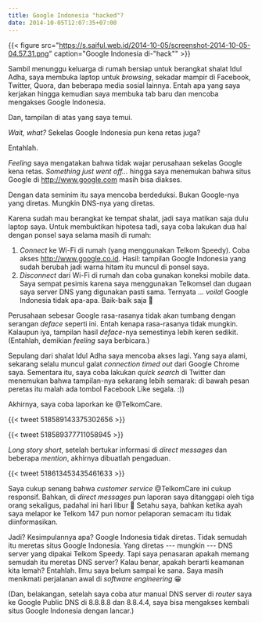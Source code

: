 ```yaml
---
title: Google Indonesia "hacked"?
date: 2014-10-05T12:07:35+07:00
---
```

{{< figure src="https://s.saiful.web.id/2014-10-05/screenshot-2014-10-05-04.57.31.png" caption="Google Indonesia di-\"hack\"" >}}

Sambil menunggu keluarga di rumah bersiap untuk berangkat shalat Idul Adha, saya membuka laptop untuk _browsing_, sekadar mampir di Facebook, Twitter, Quora, dan beberapa media sosial lainnya. Entah apa yang saya kerjakan hingga kemudian saya membuka tab baru dan mencoba mengakses Google Indonesia.

Dan, tampilan di atas yang saya temui.

_Wait, what?_ Sekelas Google Indonesia pun kena retas juga?

<!--more-->

Entahlah.

_Feeling_ saya mengatakan bahwa tidak wajar perusahaan sekelas Google kena retas. _Something just went off..._ hingga saya menemukan bahwa situs Google di http://www.google.com masih bisa diakses.

Dengan data seminim itu saya mencoba berdeduksi. Bukan Google-nya yang diretas. Mungkin DNS-nya yang diretas.

Karena sudah mau berangkat ke tempat shalat, jadi saya matikan saja dulu laptop saya. Untuk membuktikan hipotesa tadi, saya coba lakukan dua hal dengan ponsel saya selama masih di rumah:

1. _Connect_ ke Wi-Fi di rumah (yang menggunakan Telkom Speedy). Coba akses http://www.google.co.id. Hasil: tampilan Google Indonesia yang sudah berubah jadi warna hitam itu muncul di ponsel saya.
2. _Disconnect_ dari Wi-Fi di rumah dan coba gunakan koneksi mobile data. Saya sempat pesimis karena saya menggunakan Telkomsel dan dugaan saya server DNS yang digunakan pasti sama. Ternyata ... _voila_! Google Indonesia tidak apa-apa. Baik-baik saja 🙂

Perusahaan sebesar Google rasa-rasanya tidak akan tumbang dengan serangan _deface_ seperti ini. Entah kenapa rasa-rasanya tidak mungkin. Kalaupun iya, tampilan hasil _deface_-nya semestinya lebih keren sedikit. (Entahlah, demikian _feeling_ saya berbicara.)

Sepulang dari shalat Idul Adha saya mencoba akses lagi. Yang saya alami, sekarang selalu muncul galat _connection timed out_ dari Google Chrome saya. Sementara itu, saya coba lakukan _quick search_ di Twitter dan menemukan bahwa tampilan-nya sekarang lebih semarak: di bawah pesan peretas itu malah ada tombol Facebook Like segala. :))

Akhirnya, saya coba laporkan ke @TelkomCare.

{{< tweet 518589143375302656 >}}

{{< tweet 518589377711058945 >}}

_Long story short_, setelah bertukar informasi di _direct messages_ dan beberapa _mention_, akhirnya dibuatlah pengaduan.

{{< tweet 518613453435461633 >}}

Saya cukup senang bahwa _customer service_ @TelkomCare ini cukup responsif. Bahkan, di _direct messages_ pun laporan saya ditanggapi oleh tiga orang sekaligus, padahal ini hari libur 🙂 Setahu saya, bahkan ketika ayah saya melapor ke Telkom 147 pun nomor pelaporan semacam itu tidak diinformasikan.

Jadi? Kesimpulannya apa? Google Indonesia tidak diretas. Tidak semudah itu meretas situs Google Indonesia. Yang diretas --- mungkin --- DNS server yang dipakai Telkom Speedy. Tapi saya penasaran apakah memang semudah itu meretas DNS server? Kalau benar, apakah berarti keamanan kita lemah? Entahlah. Ilmu saya belum sampai ke sana. Saya masih menikmati perjalanan awal di _software engineering_ 😀

(Dan, belakangan, setelah saya coba atur manual DNS server di _router_ saya ke Google Public DNS di 8.8.8.8 dan 8.8.4.4, saya bisa mengakses kembali situs Google Indonesia dengan lancar.)
